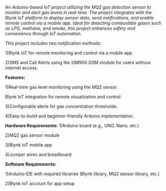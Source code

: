 _An Arduino-based IoT project utilizing the MQ2 gas detection sensor to monitor and alert gas levels in real-time. The project integrates with the Blynk IoT platform to display sensor data, send notifications, and enable remote control via a mobile app. Ideal for detecting combustible gases such as LPG, methane, and smoke, this project enhances safety and convenience through IoT automation._

_This project includes two notification methods:_

1)Blynk IoT for remote monitoring and control via a mobile app.

2)SMS and Call Alerts using the SIM900 GSM module for users without internet access.

**Features:**

1)Real-time gas level monitoring using the MQ2 sensor.

Blynk IoT integration for remote visualization and control.

3)Configurable alerts for gas concentration thresholds.

4)Easy-to-build and beginner-friendly Arduino implementation.



**Hardware Requirements:**
1)Arduino board (e.g., UNO, Nano, etc.)

2)MQ2 gas sensor module

3)Blynk IoT mobile app

4)Jumper wires and breadboard



**Software Requirements:**

1)Arduino IDE with required libraries (Blynk library, MQ2 sensor library, etc.)

2)Blynk IoT account for app setup
